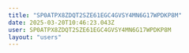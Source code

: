 ```yaml
---
title: "SP0ATPX8ZDQT2SZE61EGC4GVSY4MN6G17WPDKP8M"
date: 2025-03-20T10:46:23.043Z
user: SP0ATPX8ZDQT2SZE61EGC4GVSY4MN6G17WPDKP8M
layout: "users"
---
```

    